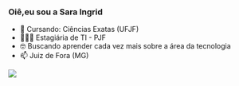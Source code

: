 ### Oiê,eu sou a Sara Ingrid

- 📔 Cursando: Ciências Exatas (UFJF)
- 👩🏻‍💻 Estagiária de TI - PJF
- 🤓 Buscando aprender cada vez mais sobre a área da tecnologia
- 📫 Juiz de Fora (MG)



<div>
  <a href="https://github.com/saraingridsousa">
  <img height-"180em" src="https://github-readme-stats.vercel.app/api?username=saraingridsousa&show_icons=true&theme=radical&count_private=true"
</div>
